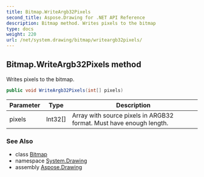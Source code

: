```yaml
---
title: Bitmap.WriteArgb32Pixels
second_title: Aspose.Drawing for .NET API Reference
description: Bitmap method. Writes pixels to the bitmap
type: docs
weight: 220
url: /net/system.drawing/bitmap/writeargb32pixels/
---
```

## Bitmap.WriteArgb32Pixels method

Writes pixels to the bitmap.

```csharp
public void WriteArgb32Pixels(int[] pixels)
```

| Parameter | Type | Description |
| --- | --- | --- |
| pixels | Int32[] | Array with source pixels in ARGB32 format. Must have enough length. |

### See Also

* class [Bitmap](../)
* namespace [System.Drawing](../../bitmap/)
* assembly [Aspose.Drawing](../../../)


